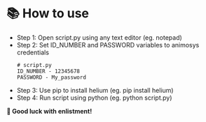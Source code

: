 # 📚 How to use
- Step 1: Open script.py using any text editor (eg. notepad)
- Step 2: Set ID_NUMBER and PASSWORD variables to animosys credentials
    ```
    # script.py
    ID_NUMBER - 12345678
    PASSWORD - My_password
    ```
- Step 3: Use pip to install helium (eg. pip install helium)
- Step 4: Run script using python (eg. python script.py)

__🚀 Good luck with enlistment!__

